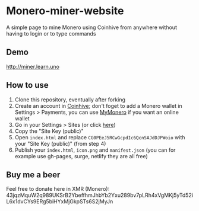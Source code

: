 # Monero-miner-website
A simple page to mine Monero using Coinhive from anywhere without having to login or to type commands

## Demo
http://miner.learn.uno

## How to use
1. Clone this repository, eventually after forking
2. Create an account in [Coinhive](https://coinhive.com); don't foget to add a Monero wallet in Settings > Payments, you can use [MyMonero](https://mymonero.com/) if you want an online wallet
3. Go in your Settings > Sites (or click [here](https://coinhive.com/settings/sites))
4. Copy the "Site Key (public)"
5. Open `index.html` and replace `CG0PEeJ5RCwGcpdIc6QcnSAJdDJPWoio` with your "Site Key (public)" (from step 4)
6. Publish your `index.html`, `icon.png` and `manifest.json` (you can for example use gh-pages, surge, netlify they are all free)

## Buy me a beer
Feel free to donate here in XMR (Monero): 43jqzMquW2q989UKSrB2YbeffhmJhbYb2Yxu289bv7pLRh4xVgMKj5yTd52iL6x1dvCYs9ERg5biHYxMjGkpSTs6S2jMyJn
